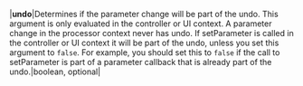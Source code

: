|**undo**|Determines if the parameter change will be part of the undo. This argument is only evaluated in the controller or UI context. A parameter change in the processor context never has undo. If setParameter is called in the controller or UI context it will be part of the undo, unless you set this argument to ``false``. For example, you should set this to ``false`` if the call to setParameter is part of a parameter callback that is already part of the undo.|boolean, optional|